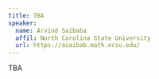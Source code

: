 ```yaml
---
title: TBA
speaker: 
  name: Arvind Saibaba
  affil: North Carolina State University
  url: https://asaibab.math.ncsu.edu/
---
```


TBA
